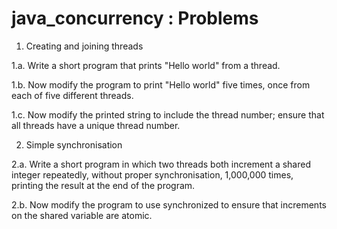 # java_concurrency : Problems
1. Creating and joining threads

1.a. Write a short program that prints "Hello world" from a thread.

1.b. Now modify the program to print "Hello world" five times, once from each
     of five different threads.

1.c. Now modify the printed string to include the thread number; ensure that
     all threads have a unique thread number.


2. Simple synchronisation

2.a. Write a short program in which two threads both increment a shared
     integer repeatedly, without proper synchronisation, 1,000,000 times,
     printing the result at the end of the program.

2.b. Now modify the program to use synchronized to ensure that increments
     on the shared variable are atomic.
